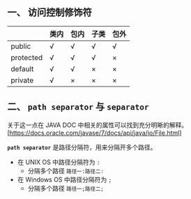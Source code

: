 ## 一、 访问控制修饰符
|          |类内  |包内  |子类 |包外 |
|----------|------|-----|-----|-----|  
|public    |√     |√    |√    |√    | 
|protected |√     |√    |√    |×    | 
|default   |√     |√    |×    |×    | 
|private   |√     |×    |×    |×    | 

## 二、 `path separator` 与 `separator`
关于这一点在 JAVA DOC 中相关的属性可以找到充分明晰的解释。[https://docs.oracle.com/javase/7/docs/api/java/io/File.html]

**`path separator`** 是路径分隔符，用来分隔开多个路径。
- 在 UNIX OS 中路径分隔符为 `:`
    - 分隔多个路径 `路径一:路径二:`
- 在 Windows OS 中路径分隔符为 `;`
    - 分隔多个路径 `路径一;路径二;`
